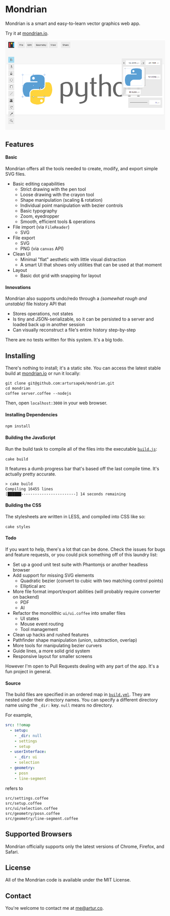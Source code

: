 # Mondrian

Mondrian is a smart and easy-to-learn vector graphics web app.

Try it at [mondrian.io](http://mondrian.io).

[![mondrian.io](/build/img/screenshot.png)](http://mondrian.io)

## Features

#### Basic

Mondrian offers all the tools needed to create, modify, and export simple SVG files.

  - Basic editing capabilities
    - Strict drawing with the pen tool
    - Loose drawing with the crayon tool
    - Shape manipulation (scaling & rotation)
    - Individual point manipulation with bezier controls
    - Basic typography
    - Zoom, eyedropper
    - Smooth, efficient tools & operations
  - File import (via `FileReader`)
    - SVG
  - File export
    - SVG
    - PNG (via `canvas` API)
  - Clean UI
    - Minimal "flat" aesthetic with little visual distraction
    - A smart UI that shows only utilities that can be used at that moment
  - Layout
    - Basic dot grid with snapping for layout

#### Innovations

Mondrian also supports undo/redo through a *(somewhat rough and unstable)* file history API that

  - Stores operations, not states
  - Is tiny and JSON-serializable, so it can be persisted to a server and loaded back up in another session
  - Can visually reconstruct a file's entire history step-by-step

There are no tests written for this system. It's a big todo.

## Installing

There's nothing to install; it's a static site. You can access the latest stable build 
at [mondrian.io](http://mondrian.io) or run it locally:

```
git clone git@github.com:artursapek/mondrian.git
cd mondrian
coffee server.coffee --nodejs
```

Then, open `localhost:3000` in your web browser.

#### Installing Dependencies

`npm install`

#### Building the JavaScript

Run the build task to compile all of the files into the executable [`build.js`](build/build.js):

`cake build`

It features a dumb progress bar that's based off the last compile time. It's actually pretty accurate.

```
> cake build
Compiling 16455 lines
[██████------------------------] 14 seconds remaining
```

#### Building the CSS

The stylesheets are written in LESS, and compiled into CSS like so:

`cake styles`

#### Todo

If you want to help, there's a lot that can be done. Check the issues for bugs and feature requests,
or you could pick something off of this laundry list:

  - Set up a good unit test suite with Phantomjs or another headless browser
  - Add support for missing SVG elements
    - Quadratic bezier (convert to cubic with two matching control points)
    - Elliptical arc
  - More file format import/export abilities (will probably require converter on backend)
    - PDF
    - AI
  - Refactor the monolithic `ui/ui.coffee` into smaller files
    - UI states
    - Mouse event routing
    - Tool management
  - Clean up hacks and rushed features
  - Pathfinder shape manipulation (union, subtraction, overlap)
  - More tools for manipulating bezier curvers
  - Guide lines, a more solid grid system
  - Responsive layout for smaller screens

However I'm open to Pull Requests dealing with any part of the app. It's a fun project in general.

#### Source

The build files are specified in an ordered map in [`build.yml`](build.yml).
They are nested under their directory names. You can specify a different
directory name using the `_dir:` key. `null` means no directory.

For example,

```yml
src: !!omap
  - setup:
    - _dir: null
    - settings
    - setup
  - userInterface:
    - _dir: ui
    - selection
  - geometry:
    - posn
    - line-segment
```

refers to

```
src/settings.coffee
src/setup.coffee
src/ui/selection.coffee
src/geometry/posn.coffee
src/geometry/line-segment.coffee
```

## Supported Browsers

Mondrian officially supports only the latest versions of Chrome, Firefox, and Safari.

## License

All of the Mondrian code is available under the MIT License.

## Contact

You're welcome to contact me at [me@artur.co](mailto:me@artur.co).
